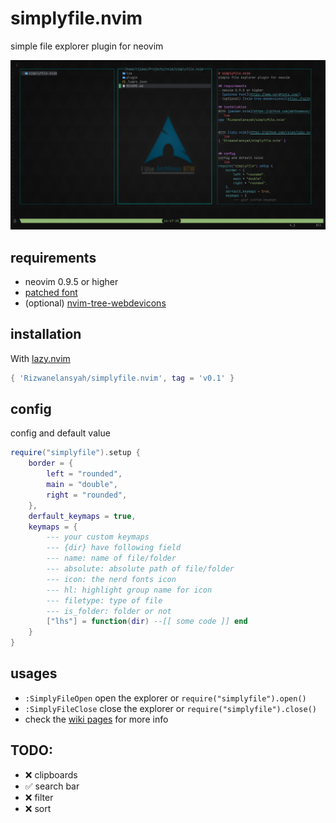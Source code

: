 # simplyfile.nvim
simple file explorer plugin for neovim

![Preview](https://raw.githubusercontent.com/Rizwanelansyah/simplyfile.nvim/main/preview.png "Preview")

## requirements
- neovim 0.9.5 or higher
- [patched font](https://www.nerdfonts.com/)
- (optional) [nvim-tree-webdevicons](https://github.com/nvim-tree/nvim-web-devicons)

## installation
With [lazy.nvim](https://github.com/folke/lazy.nvim)
```lua
{ 'Rizwanelansyah/simplyfile.nvim', tag = 'v0.1' }
```

## config
config and default value
```lua
require("simplyfile").setup {
    border = {
        left = "rounded",
        main = "double",
        right = "rounded",
    },
    derfault_keymaps = true,
    keymaps = {
        --- your custom keymaps
        --- {dir} have following field
        --- name: name of file/folder
        --- absolute: absolute path of file/folder
        --- icon: the nerd fonts icon
        --- hl: highlight group name for icon
        --- filetype: type of file
        --- is_folder: folder or not
        ["lhs"] = function(dir) --[[ some code ]] end
    }
}
```

## usages
- `:SimplyFileOpen` open the explorer or `require("simplyfile").open()`
- `:SimplyFileClose` close the explorer or `require("simplyfile").close()`
- check the [wiki pages](https://github.com/Rizwanelansyah/simplyfile.nvim/wiki) for more info

## TODO:
- ❌ clipboards
- ✅ search bar
- ❌ filter
- ❌ sort
